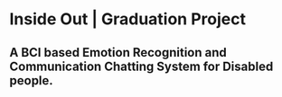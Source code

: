 ﻿# Inside Out | Graduation Project
 ## A BCI based Emotion Recognition and Communication Chatting System for Disabled people.


